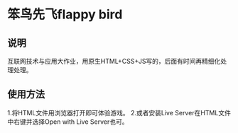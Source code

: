 # 笨鸟先飞flappy bird
## 说明
互联网技术与应用大作业，用原生HTML+CSS+JS写的，后面有时间再精细化处理处理。

## 使用方法
1.将HTML文件用浏览器打开即可体验游戏。
2.或者安装Live Server在HTML文件中右键并选择Open with Live Server也可。